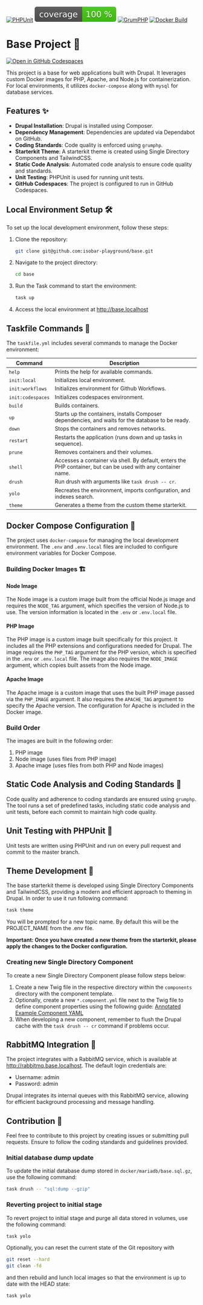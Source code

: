 [![PHPUnit](https://github.com/isobar-playground/base/actions/workflows/phpunit.yml/badge.svg?branch=master)](https://github.com/isobar-playground/base/actions/workflows/phpunit.yml)
[![Coverage](https://raw.githubusercontent.com/isobar-playground/base/refs/heads/badges/coverage.svg)](https://github.com/isobar-playground/base/actions/workflows/phpunit.yml)
[![GrumPHP](https://github.com/isobar-playground/base/actions/workflows/grumphp.yml/badge.svg?branch=master)](https://github.com/isobar-playground/base/actions/workflows/grumphp.yml)
[![Docker Build](https://github.com/isobar-playground/base/actions/workflows/test_build.yml/badge.svg?branch=master)](https://github.com/isobar-playground/base/actions/workflows/test_build.yml)

# Base Project 🚀

[![Open in GitHub Codespaces](https://github.com/codespaces/badge.svg)](https://codespaces.new/isobar-playground/base?quickstart=1)

This project is a base for web applications built with Drupal. It leverages custom Docker images for PHP, Apache, and Node.js for containerization. For local environments, it utilizes `docker-compose` along with `mysql` for database services.

## Features ✨

- **Drupal Installation**: Drupal is installed using Composer.
- **Dependency Management**: Dependencies are updated via Dependabot on GitHub.
- **Coding Standards**: Code quality is enforced using `grumphp`.
- **Starterkit Theme**: A starterkit theme is created using Single Directory Components and TailwindCSS.
- **Static Code Analysis**: Automated code analysis to ensure code quality and standards.
- **Unit Testing**: PHPUnit is used for running unit tests.
- **GitHub Codespaces**: The project is configured to run in GitHub Codespaces.

## Local Environment Setup 🛠️

To set up the local development environment, follow these steps:

1. Clone the repository:
   ```sh
   git clone git@github.com:isobar-playground/base.git
   ```
2. Navigate to the project directory:
   ```sh
   cd base
   ```
3. Run the Task command to start the environment:
   ```sh
   task up
   ```
4. Access the local environment at http://base.localhost

## Taskfile Commands 📜

The `taskfile.yml` includes several commands to manage the Docker environment:

| Command           | Description                                                                                                    |
|-------------------|----------------------------------------------------------------------------------------------------------------|
| `help`            | Prints the help for available commands.                                                                        |
| `init:local`      | Initializes local environment.                                                                                 |
| `init:workflows`  | Initializes environment for Github Workflows.                                                                  |
| `init:codespaces` | Initializes codespaces environment.                                                                            |
| `build`           | Builds containers.                                                                                             |
| `up`              | Starts up the containers, installs Composer dependencies, and waits for the database to be ready.              |
| `down`            | Stops the containers and removes networks.                                                                     |
| `restart`         | Restarts the application (runs down and up tasks in sequence).                                                 |
| `prune`           | Removes containers and their volumes.                                                                          |
| `shell`           | Accesses a container via shell. By default, enters the PHP container, but can be used with any container name. |
| `drush`           | Run drush with arguments like `task drush -- cr`.                                                              |
| `yolo`            | Recreates the environment, imports configuration, and indexes search.                                          |
| `theme`           | Generates a theme from the custom theme starterkit.                                                            |

## Docker Compose Configuration 🐳

The project uses `docker-compose` for managing the local development environment. The `.env` and `.env.local` files are included to configure environment variables for Docker Compose.

### Building Docker Images 🏗️

#### Node Image

The Node image is a custom image built from the official Node.js image and requires the `NODE_TAG` argument, which specifies the version of Node.js to use. The version information is located in the `.env` or `.env.local` file.

#### PHP Image

The PHP image is a custom image built specifically for this project. It includes all the PHP extensions and configurations needed for Drupal. The image requires the `PHP_TAG` argument for the PHP version, which is specified in the `.env` or `.env.local` file. The image also requires the `NODE_IMAGE` argument, which copies built assets from the Node image.

#### Apache Image

The Apache image is a custom image that uses the built PHP image passed via the `PHP_IMAGE` argument. It also requires the `APACHE_TAG` argument to specify the Apache version. The configuration for Apache is included in the Docker image.

### Build Order

The images are built in the following order:

1. PHP image
2. Node image (uses files from PHP image)
3. Apache image (uses files from both PHP and Node images)

## Static Code Analysis and Coding Standards 🧹

Code quality and adherence to coding standards are ensured using `grumphp`. The tool runs a set of predefined tasks, including static code analysis and unit tests, before each commit to maintain high code quality.

## Unit Testing with PHPUnit 🧪

Unit tests are written using PHPUnit and run on every pull request and commit to the master branch.

## Theme Development 🎨

The base starterkit theme is developed using Single Directory Components and TailwindCSS, providing a modern and efficient approach to theming in Drupal. In order to use it run following command:

```bash
task theme
```

You will be prompted for a new topic name. By default this will be the PROJECT_NAME from the .env file.

**Important: Once you have created a new theme from the starterkit, please apply the changes to the Docker configuration.**

### Creating new Single Directory Component

To create a new Single Directory Component please follow steps below:

1. Create a new Twig file in the respective directory within the `components` directory with the component template.
2. Optionally, create a new `*.component.yml` file next to the Twig file to define component properties using the following guide: [Annotated Example Component YAML](https://www.drupal.org/docs/develop/theming-drupal/using-single-directory-components/annotated-example-componentyml)
3. When developing a new component, remember to flush the Drupal cache with the `task drush -- cr` command if problems occur.

## RabbitMQ Integration 🐰

The project integrates with a RabbitMQ service, which is available at http://rabbitmq.base.localhost. The default login credentials are:

- Username: admin
- Password: admin

Drupal integrates its internal queues with this RabbitMQ service, allowing for efficient background processing and message handling.

## Contribution 🤝

Feel free to contribute to this project by creating issues or submitting pull requests. Ensure to follow the coding standards and guidelines provided.

### Initial database dump update

To update the initial database dump stored in `docker/mariadb/base.sql.gz`, use the following command:

```bash
task drush -- "sql:dump --gzip"
```

### Reverting project to initial stage

To revert project to initial stage and purge all data stored in volumes, use the following command:

```bash
task yolo
```
Optionally, you can reset the current state of the Git repository with

```bash
git reset --hard
git clean -fd
```

and then rebuild and lunch local images so that the environment is up to date with the HEAD state:

```bash
task yolo
```

